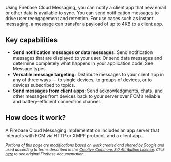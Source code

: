 Using Firebase Cloud Messaging, you can notify a client app that new email or other data is available to sync. You can send notification messages to drive user reengagement and retention. For use cases such as instant messaging, a message can transfer a payload of up to 4KB to a client app.

## Key capabilities

* **Send notification messages or data messages:** Send notification messages that are displayed to your user. Or send data messages and determine completely what happens in your application code. See Message types.
* **Versatile message targeting:** Distribute messages to your client app in any of three ways — to single devices, to groups of devices, or to devices subscribed to topics.
* **Send messages from client apps:** Send acknowledgments, chats, and other messages from devices back to your server over FCM’s reliable and battery-efficient connection channel.

## How does it work?

A Firebase Cloud Messaging implementation includes an app server that interacts with FCM via HTTP or XMPP protocol, and a client app.

<sub>_Portions of this page are modifications based on work created and [shared by Google](https://developers.google.com/readme/policies/) and used according to terms described in the [Creative Commons 3.0 Attribution License](http://creativecommons.org/licenses/by/3.0/). Click [here](https://firebase.google.com/docs/cloud-messaging/) to see original Firebase documentation._</sub>